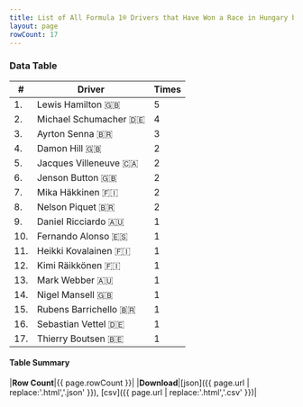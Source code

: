 ```yaml
---
title: List of All Formula 1® Drivers that Have Won a Race in Hungary by Number of Times
layout: page
rowCount: 17
---
```


<canvas id="chart" width="400" height="180"></canvas>
<script>
var data = {
    "datasets": [
        {
            "backgroundColor": "#f3a935",
            "borderColor": "#f68639",
            "borderWidth": 1,
            "data": [
                5.0,
                4.0,
                3.0,
                2.0,
                2.0,
                2.0,
                2.0,
                2.0,
                1.0,
                1.0,
                1.0,
                1.0,
                1.0,
                1.0,
                1.0,
                1.0,
                1.0
            ],
            "label": "Times"
        }
    ],
    "labels": [
        "Lewis Hamilton",
        "Michael Schumacher",
        "Ayrton Senna",
        "Damon Hill",
        "Jacques Villeneuve",
        "Jenson Button",
        "Mika Häkkinen",
        "Nelson Piquet",
        "Daniel Ricciardo",
        "Fernando Alonso",
        "Heikki Kovalainen",
        "Kimi Räikkönen",
        "Mark Webber",
        "Nigel Mansell",
        "Rubens Barrichello",
        "Sebastian Vettel",
        "Thierry Boutsen"
    ]
};
var options = {
  legend: {
    display: false
  },
  scales: {
    xAxes: [{
      ticks: {
        beginAtZero: true,
        maxRotation: 180,
        display: window.innerWidth > 800
      }
    }],
    yAxes: [{
      ticks: {
        beginAtZero: true
      }
    }]
  },
  onResize: function(chart, size) {
    chart.options.scales.xAxes[0].ticks.display = size.width > 800;
  }
};
new Chart("chart", {
    data: data,
    type: 'bar',
    options: options
});
</script>



### Data Table

| # | Driver | Times |
|--|--|--|
| 1. | Lewis Hamilton 🇬🇧 | 5 |
| 2. | Michael Schumacher 🇩🇪 | 4 |
| 3. | Ayrton Senna 🇧🇷 | 3 |
| 4. | Damon Hill 🇬🇧 | 2 |
| 5. | Jacques Villeneuve 🇨🇦 | 2 |
| 6. | Jenson Button 🇬🇧 | 2 |
| 7. | Mika Häkkinen 🇫🇮 | 2 |
| 8. | Nelson Piquet 🇧🇷 | 2 |
| 9. | Daniel Ricciardo 🇦🇺 | 1 |
| 10. | Fernando Alonso 🇪🇸 | 1 |
| 11. | Heikki Kovalainen 🇫🇮 | 1 |
| 12. | Kimi Räikkönen 🇫🇮 | 1 |
| 13. | Mark Webber 🇦🇺 | 1 |
| 14. | Nigel Mansell 🇬🇧 | 1 |
| 15. | Rubens Barrichello 🇧🇷 | 1 |
| 16. | Sebastian Vettel 🇩🇪 | 1 |
| 17. | Thierry Boutsen 🇧🇪 | 1 |

#### Table Summary

|**Row Count**|{{ page.rowCount }}|
|**Download**|[json]({{ page.url | replace:'.html','.json' }}), [csv]({{ page.url | replace:'.html','.csv' }})|

